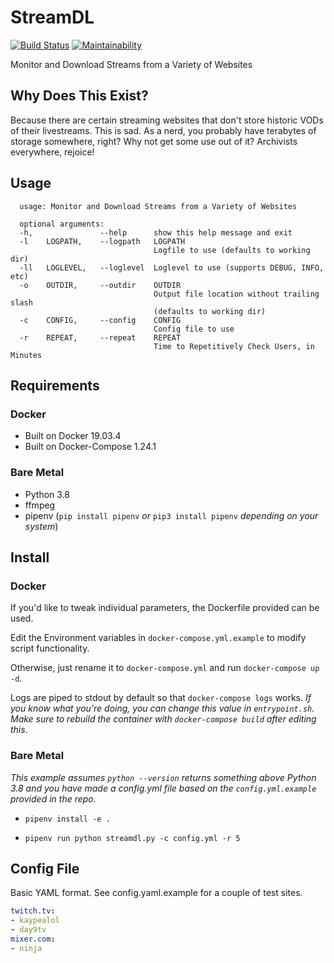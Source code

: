 # StreamDL

[![Build Status](https://travis-ci.com/dangerous-tech/StreamDL.svg?branch=master)](https://travis-ci.com/dangerous-tech/StreamDL)
[![Maintainability](https://api.codeclimate.com/v1/badges/5145a4b986526fa4573b/maintainability)](https://codeclimate.com/github/dangeroustech/StreamDL/maintainability)

Monitor and Download Streams from a Variety of Websites

## Why Does This Exist?

Because there are certain streaming websites that don't store historic VODs of their livestreams. This is sad. As a nerd, you probably have terabytes of storage somewhere, right? Why not get some use out of it? Archivists everywhere, rejoice!

## Usage

```shell
  usage: Monitor and Download Streams from a Variety of Websites

  optional arguments:
  -h,               --help      show this help message and exit
  -l    LOGPATH,    --logpath   LOGPATH
                                Logfile to use (defaults to working dir)
  -ll   LOGLEVEL,   --loglevel  Loglevel to use (supports DEBUG, INFO, etc)
  -o    OUTDIR,     --outdir    OUTDIR
                                Output file location without trailing slash
                                (defaults to working dir)
  -c    CONFIG,     --config    CONFIG
                                Config file to use
  -r    REPEAT,     --repeat    REPEAT
                                Time to Repetitively Check Users, in Minutes
```

## Requirements

### Docker
- Built on Docker 19.03.4
- Built on Docker-Compose 1.24.1

### Bare Metal

- Python 3.8
- ffmpeg
- pipenv (`pip install pipenv` *or* `pip3 install pipenv` *depending on your system*)

## Install

### Docker

If you'd like to tweak individual parameters, the Dockerfile provided can be used. 

Edit the Environment variables in `docker-compose.yml.example` to modify script functionality. 

Otherwise, just rename it to `docker-compose.yml` and run `docker-compose up -d`.

Logs are piped to stdout by default so that `docker-compose logs` works. *If you know what you're doing, you can change this value in `entrypoint.sh`. Make sure to rebuild the container with `docker-compose build` after editing this.*

### Bare Metal

*This example assumes `python --version` returns something above Python 3.8 and you have made a config.yml file based on the `config.yml.example` provided in the repo.*

- `pipenv install -e .`

- `pipenv run python streamdl.py -c config.yml -r 5`

## Config File

Basic YAML format. See config.yaml.example for a couple of test sites.

```yaml
twitch.tv:
- kaypealol
- day9tv
mixer.com:
- ninja
```
